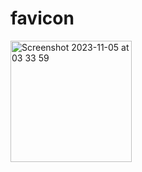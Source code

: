 # favicon
<img width="194" alt="Screenshot 2023-11-05 at 03 33 59" src="https://github.com/sudo-self/favicon/assets/119916323/9f08bcba-7f89-424b-89bf-b48f2ec6be6d">
